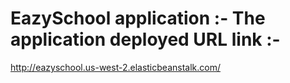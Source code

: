 # EazySchool application :- The application deployed URL link :- 
http://eazyschool.us-west-2.elasticbeanstalk.com/
